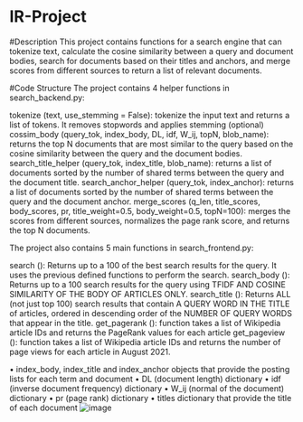 # IR-Project

#Description
This project contains functions for a search engine that can tokenize text, calculate the cosine similarity between a query and document bodies, search for documents based on their titles and anchors, and merge scores from different sources to return a list of relevant documents.

#Code Structure
The project contains 4 helper functions in search_backend.py:

tokenize (text, use_stemming = False): tokenize the input text and returns a list of tokens. It removes stopwords and applies stemming (optional)
cossim_body (query_tok, index_body, DL, idf, W_ij, topN, blob_name): returns the top N documents that are most similar to the query based on the cosine similarity between the query and the document bodies.
search_title_helper (query_tok, index_title, blob_name): returns a list of documents sorted by the number of shared terms between the query and the document title.
search_anchor_helper (query_tok, index_anchor): returns a list of documents sorted by the number of shared terms between the query and the document anchor.
merge_scores (q_len, title_scores, body_scores, pr, title_weight=0.5, body_weight=0.5, topN=100): merges the scores from different sources, normalizes the page rank score, and returns the top N documents.

The project also contains 5 main functions in search_frontend.py:

search (): Returns up to a 100 of the best search results for the query. It uses the previous defined functions to perform the search.
search_body (): Returns up to a 100 search results for the query using TFIDF AND COSINE SIMILARITY OF THE BODY OF ARTICLES ONLY.
search_title (): Returns ALL (not just top 100) search results that contain A QUERY WORD IN THE TITLE of articles, ordered in descending order of the NUMBER OF QUERY WORDS that appear in the title.
get_pagerank (): function takes a list of Wikipedia article IDs and returns the PageRank values for each article
get_pageview (): function takes a list of Wikipedia article IDs and returns the number of page views for each article in August 2021.


•	index_body, index_title and index_anchor objects that provide the posting lists for each term and document
•	DL (document length) dictionary
•	idf (inverse document frequency) dictionary
•	W_ij (normal of the document) dictionary
•	pr (page rank) dictionary
•	 titles dictionary that provide the title of each document
![image](https://user-images.githubusercontent.com/117671571/212491521-3d390145-85d0-41ae-af5f-b84f78090816.png)
